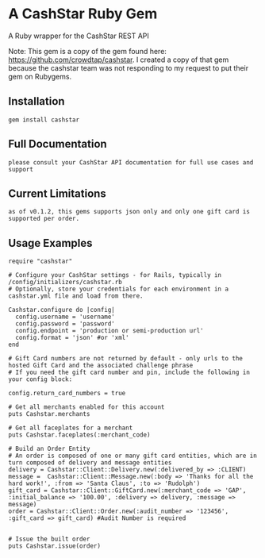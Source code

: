 # A CashStar Ruby Gem
A Ruby wrapper for the CashStar REST API

Note: This gem is a copy of the gem found here: https://github.com/crowdtap/cashstar. I created a copy of that gem because the cashstar team was not responding to my request to put their gem on Rubygems.

## <a name="installation">Installation</a>
    gem install cashstar

## <a name="Full API Docs">Full Documentation</a>
	please consult your CashStar API documentation for full use cases and support

## <a name="Notes">Current Limitations</a>
	as of v0.1.2, this gems supports json only and only one gift card is supported per order.

## <a name="examples">Usage Examples</a>
    require "cashstar"
   
	# Configure your CashStar settings - for Rails, typically in /config/initializers/cashstar.rb
	# Optionally, store your credentials for each environment in a cashstar.yml file and load from there.
	
	Cashstar.configure do |config|
	  config.username = 'username'
	  config.password = 'password'
	  config.endpoint = 'production or semi-production url'  
	  config.format = 'json' #or 'xml'
	end
	
	# Gift Card numbers are not returned by default - only urls to the hosted Gift Card and the associated challenge phrase
	# If you need the gift card number and pin, include the following in your config block:
	
	config.return_card_numbers = true

    # Get all merchants enabled for this account
    puts Cashstar.merchants

    # Get all faceplates for a merchant
    puts Cashstar.faceplates(:merchant_code)

	# Build an Order Entity
	# An order is composed of one or many gift card entities, which are in turn composed of delivery and message entities
	delivery = Cashstar::Client::Delivery.new(:delivered_by => :CLIENT) 
	message =  Cashstar::Client::Message.new(:body => 'Thanks for all the hard work!', :from => 'Santa Claus', :to => 'Rudolph')
	gift_card = Cashstar::Client::GiftCard.new(:merchant_code => 'GAP', :initial_balance => '100.00', :delivery => delivery, :message => message)
	order = Cashstar::Client::Order.new(:audit_number => '123456', :gift_card => gift_card) #Audit Number is required


	# Issue the built order
	puts Cashstar.issue(order)
   
